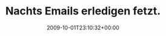---
retweeted: false
source: <a href="http://twitter.com" rel="nofollow">Twitter Web Client</a>
entities:
  hashtags: []
  symbols: []
  user_mentions: []
  urls: []
display_text_range:
- '0'
- '76'
favorite_count: '0'
id_str: '4537509802'
truncated: false
retweet_count: '0'
id: '4537509802'
created_at: Thu Oct 01 23:10:32 +0000 2009
favorited: false
full_text: Nachts Emails erledigen fetzt. Kann sich so schnell keiner per Reply wehren.
lang: de
tags:
- pesos:twitter
date: '2009-10-01T23:10:32+00:00'
src: https://twitter.com/bascht/status/4537509802
original_url: https://twitter.com/bascht/status/4537509802
type: twitter_tweet
text: Nachts Emails erledigen fetzt. Kann sich so schnell keiner per Reply wehren.
title: 'Nachts Emails erledigen fetzt. '

---
